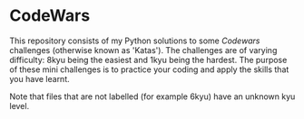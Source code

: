 # CodeWars
This repository consists of my Python solutions to some *Codewars* challenges (otherwise known as 'Katas').
The challenges are of varying difficulty: 8kyu being the easiest and 1kyu being the hardest.
The purpose of these mini challenges is to practice your coding and apply the skills that you have learnt.

Note that files that are not labelled (for example 6kyu) have an unknown kyu level.

